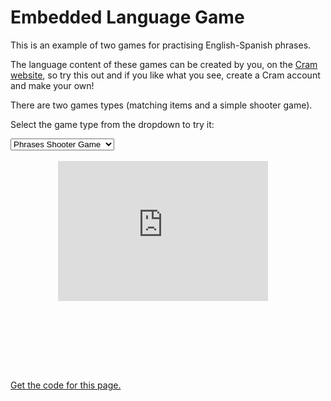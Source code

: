 
<style>
.iframe-container {
  position: relative;
  width: 66.66%;
  overflow: hidden;
  padding-top: 66.66%; /* 3:2 Aspect Ratio */
  margin-bottom:2px;
  margin-left:15%;
  margin-right:15%;
}

.responsive-iframe {
  position: absolute;
  top: 0;
  left: 0;
  bottom: 0;
  right: 0;
  width: 100%;
  height: 66.66%;
  border: none;
}

@media screen and (max-width: 600px) {
.iframe-container {
  position: relative;
  width: 100%;
  overflow: hidden;
  margin-bottom:2px;
  padding-top: 66.66%; /* 3:2 Aspect Ratio */
  
}

.responsive-iframe {
  position: absolute;
  top: 0;
  left: 0;
  bottom: 0;
  right: 0;
  width: 100%;
  height: 100%;
  border: none;
}
}

</style>

<h1>Embedded Language Game</h1>
<p>This is an example of two games for practising English-Spanish phrases.</p>
<p>The language content of these games can be created by you, on the <a href="https://www.cram.com/">Cram website</a>, so try this out and if you like what you see, create a Cram account and make your own!</p>

<p>There are two games types (matching items and a simple shooter game).</p>

<p>Select the game type from the dropdown to try it:</p>

<select name="" id="list" onclick="loadFrame()">
    <option value="shooter">Phrases Shooter Game</option>
    <option value="matching">Phrases matching game</option>
  </select>
  <br><br>
    
  <div class="iframe-container">
    <iframe class="responsive-iframe" id="ifrm" src="https://www.cram.com/flashcards/games/jewel/english-spanish-translations-11085554">
  <p>Your browser does not support iframes.</p>
  </iframe>
  </div>
  

<p><a href="https://raw.githubusercontent.com/martinbarge/templatetest/main/games.md">Get the code for this page.</a></p>

<script>
function loadFrame() {
  let e = document.getElementById("list");
  let url = e.options[e.selectedIndex].value;
  
  if (url == "shooter"){
  let gameUrl = "https://www.cram.com/flashcards/games/stellar-speller/english-spanish-translations-11085554";
  document.getElementById("ifrm").src = gameUrl;
  }
  
  if (url == "matching"){
  let gameUrl = "https://www.cram.com/flashcards/games/jewel/english-spanish-translations-11085554";
  document.getElementById("ifrm").src = gameUrl;
  }
  
}
</script>
